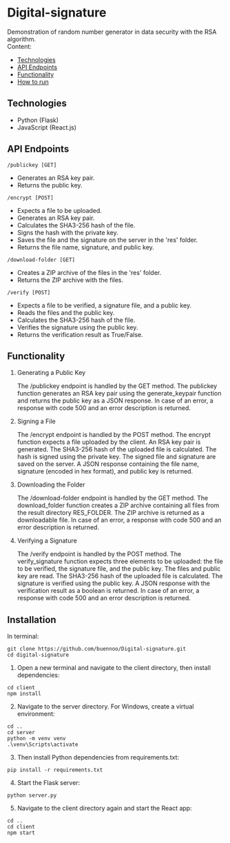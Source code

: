 # Digital-signature
Demonstration of random number generator in data security with the RSA algorithm.<br>
Content:
- [Technologies](#technologies)
- [API Endpoints](#api-endpoints)
- [Functionality](#functionality)
- [How to run](#installation)

## Technologies
- Python (Flask)
- JavaScript (React.js)

## API Endpoints

`/publickey [GET]`
- Generates an RSA key pair.
- Returns the public key.

`/encrypt [POST]`

- Expects a file to be uploaded.
- Generates an RSA key pair.
- Calculates the SHA3-256 hash of the file.
- Signs the hash with the private key.
- Saves the file and the signature on the server in the 'res' folder.
- Returns the file name, signature, and public key.

`/download-folder [GET]`

- Creates a ZIP archive of the files in the 'res' folder.
- Returns the ZIP archive with the files.

`/verify [POST]`

- Expects a file to be verified, a signature file, and a public key.
- Reads the files and the public key.
- Calculates the SHA3-256 hash of the file.
- Verifies the signature using the public key.
- Returns the verification result as True/False.

## Functionality 
1. Generating a Public Key

    The /publickey endpoint is handled by the GET method.
    The publickey function generates an RSA key pair using the generate_keypair function and returns the public key as a JSON response.
    In case of an error, a response with code 500 and an error description is returned.

2. Signing a File

    The /encrypt endpoint is handled by the POST method.
    The encrypt function expects a file uploaded by the client.
    An RSA key pair is generated.
    The SHA3-256 hash of the uploaded file is calculated.
    The hash is signed using the private key.
    The signed file and signature are saved on the server.
    A JSON response containing the file name, signature (encoded in hex format), and public key is returned.

3. Downloading the Folder

    The /download-folder endpoint is handled by the GET method.
    The download_folder function creates a ZIP archive containing all files from the result directory RES_FOLDER.
    The ZIP archive is returned as a downloadable file.
    In case of an error, a response with code 500 and an error description is returned.

4. Verifying a Signature

    The /verify endpoint is handled by the POST method.
    The verify_signature function expects three elements to be uploaded: the file to be verified, the signature file, and the public key.
    The files and public key are read.
    The SHA3-256 hash of the uploaded file is calculated.
    The signature is verified using the public key.
    A JSON response with the verification result as a boolean is returned.
    In case of an error, a response with code 500 and an error description is returned.

## Installation
In terminal:

```
git clone https://github.com/buennoo/Digital-signature.git
cd digital-signature
```

1. Open a new terminal and navigate to the client directory, then install dependencies:
```
cd client
npm install
```

2. Navigate to the server directory. For Windows, create a virtual environment:
```
cd ..
cd server
python -m venv venv
.\venv\Scripts\activate
```

3. Then install Python dependencies from requirements.txt:
```
pip install -r requirements.txt
```

4. Start the Flask server:
```
python server.py
```

5. Navigate to the client directory again and start the React app:
```
cd ..
cd client
npm start
```
